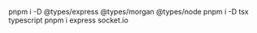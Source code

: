 pnpm i -D @types/express @types/morgan @types/node
pnpm i -D tsx typescript
pnpm i express socket.io